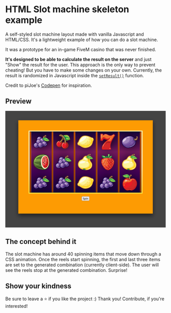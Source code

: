 # HTML Slot machine skeleton example

A self-styled slot machine layout made with vanilla Javascript and HTML/CSS.
It's a lightweight example of how you can do a slot machine.

It was a prototype for an in-game FiveM casino that was never finished.

**It's designed to be able to calculate the result on the server** and just "Show" the result for the user.
This approach is the only way to prevent cheating! But you have to make some changes on your own. Currently, the result is randomized in Javascript inside the [`setResult()`](https://github.com/flixrp/HTML-slot-machine-example/blob/main/script.js#L79-L96) function.

Credit to piJoe's [Codepen](https://codepen.io/piJoe/pen/BLwRza) for inspiration.

## Preview

[![preview1.png](./preview1.png)](https://user-images.githubusercontent.com/44061123/224442965-085b31c4-513e-4480-a1ea-c36dbac3561a.mp4)

## The concept behind it

The slot machine has around 40 spinning items that move down through a CSS animation.
Once the reels start spinning, the first and last three items are set to the generated combination (currently client-side).
The user will see the reels stop at the generated combination. Surprise!

## Show your kindness

Be sure to leave a ⭐️ if you like the project :) Thank you! Contribute, if you're interested!
